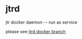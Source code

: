 # jtrd

jtr docker daemon -- run as service


please see [jtrd docker branch](https://github.com/chennqqi/jtrd/tree/docker)